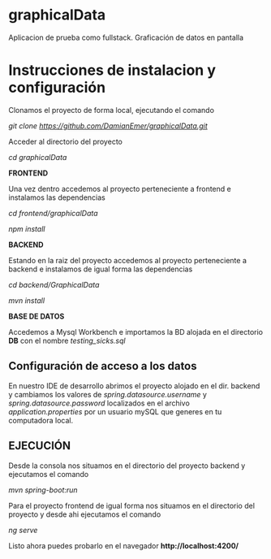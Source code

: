 # graphicalData
Aplicacion de prueba como fullstack. Graficación de datos en pantalla

# Instrucciones de instalacion y configuración

Clonamos el proyecto de forma local, ejecutando el comando

*git clone https://github.com/DamianEmer/graphicalData.git*

Acceder al directorio del proyecto

*cd graphicalData*

**FRONTEND**

Una vez dentro accedemos al proyecto perteneciente a frontend e instalamos las dependencias

*cd frontend/graphicalData*

*npm install*

**BACKEND**

Estando en la raiz del proyecto accedemos al proyecto perteneciente a backend e instalamos de igual forma las dependencias

*cd backend/GraphicalData*

*mvn install*

**BASE DE DATOS**

Accedemos a Mysql Workbench e importamos la BD alojada en el directorio **DB** con el nombre *testing_sicks.sql*

## Configuración de acceso a los datos

En nuestro IDE de desarrollo abrimos el proyecto alojado en el dir. backend y cambiamos los valores de *spring.datasource.username* y *spring.datasource.password* localizados en el archivo *application.properties* por un usuario mySQL que generes en tu computadora local.

## EJECUCIÓN

Desde la consola nos situamos en el directorio del proyecto backend y ejecutamos el comando 

*mvn spring-boot:run*

Para el proyecto frontend de igual forma nos situamos en el directorio del proyecto y desde ahi ejecutamos el comando

*ng serve*

Listo ahora puedes probarlo en el navegador **http://localhost:4200/**

